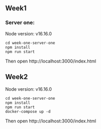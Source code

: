 ## Week1

### Server one:

Node version: v16.16.0

    cd week-one-server-one
    npm install
    npm run start

Then open http://localhost:3000/index.html

## Week2

Node version: v16.16.0

    cd week-one-server-one
    npm install
    npm run start
    docker-compose up -d

Then open http://localhost:3000/index.html
